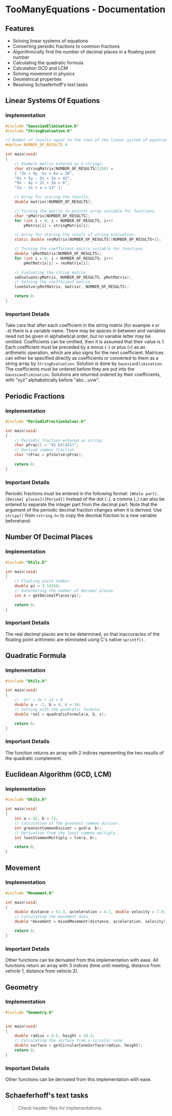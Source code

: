 # TooManyEquations - Documentation

## Features
- Solving linear systems of equations
- Converting periodic fractions to common fractions
- Algorithmically find the number of decimal places in a floating point number
- Calculating the quadratic formula
- Calculation GCD and LCM
- Solving movement in physics
- Geometrical properties
- Resolving Schaeferhoff's text tasks

## Linear Systems Of Equations
### Implementation
```c
#include "GaussianElimination.h"
#include "StringEvaluation.h"

// Number of results equal to the rows of the linear system of equations.
#define NUMBER_OF_RESULTS 4

int main(void)
{
    // Example matrix entered as 4 strings.
    char stringMatrix[NUMBER_OF_RESULTS][256] =
    { "3x + 4y -5z + 6a = 39", 
    "6x + 5y - 6z + 5a = 43",
    "9x - 4y + 2z + 3a = 6", 
    "2y - 3z + a = 13" };

    // Array for storing the results.
    double matrixr[NUMBER_OF_RESULTS];

    // Turning the matrix to pointer array suitable for functions.
    char *pMatrix[NUMBER_OF_RESULTS];
    for (int i = 0; i < NUMBER_OF_RESULTS; i++)
        pMatrix[i] = stringMatrix[i];

    // Array for storing the result of string evaluation.
    static double resMatrix[NUMBER_OF_RESULTS][NUMBER_OF_RESULTS+1];

    // Turning the coefficient matrix suitable for functions.
    double *pRetMatrix[NUMBER_OF_RESULTS];
    for (int i = 0; i < NUMBER_OF_RESULTS; i++)
        pRetMatrix[i] = resMatrix[i];

    // Evaluating the string matrix.
    seEvaluate(pMatrix, NUMBER_OF_RESULTS, pRetMatrix);
    // Solving the coefficient matrix.
    lsoeSolve(pRetMatrix, matrixr, NUMBER_OF_RESULTS);

    return 0;
}
```

### Important Details
Take care that after each coefficient in the string matrix (for example `4` or `-6`) there is a variable name. There may be spaces in between and variables need not be given in alphabetical order, but no variable letter may be omitted.
Coefficients can be omitted, then it is assumed that their value is 1.
Each coefficient must be preceded by a minus (`-`) or plus (`+`) as an arithmetic operation, which are also signs for the next coefficient.
Matrices can either be specified directly as coefficients or converted to them as a string array by `StringEvaluation`.  Solution is done by `GaussianElimination`.
The coefficients must be ordered before they are put into the `GaussianElimination`.
Solutions are returned ordered by their coefficients, with "xyz" alphabetically before "abc...uvw".

## Periodic Fractions
### Implementation
```c
#include "PeriodicFractionSolver.h"

int main(void)
{
    // Periodic fraction entered as string.
    char pFrac[] = "41.63(421)";
    // Derived common fraction
    char *cFrac = pfsSolve(pFrac);
    
    return 0;
}
```

### Important Details
Periodic fractions must be entered in the following format: `[Whole part].[Decimal places]([Period])`
Instead of the dot (`.`), a comma (`,`) can also be entered to separate the integer part from the decimal part.
Note that the argument of the periodic decimal fraction changes when it is derived. Use `strcpy()` from `<string.h>` to copy the decimal fraction to a new variable beforehand.

## Number Of Decimal Places
### Implementation
```c
#include "Utils.h"

int main(void)
{
    // Floating point number.
    double pi = 3.14159;
    // Determiting the number of decimal places.
    int n = getDecimalPlaces(pi);

    return 0;
}
```

### Important Details
The real decimal places are to be determined, so that inaccuracies of the floating point arithmetic are eliminated using C's native `sprintf()`.

## Quadratic Formula
### Implementation
```c
#include "Utils.h"

int main(void)
{
    // -2x² + 4x + 14 = 0
    double a = -2, b = 4, c = 14;
    // Solving with the quadratic formula.
    double *sol = quadraticFormula(a, b, c);

    return 0;
}
```

### Important Details
The function returns an array with 2 indices representing the two results of the quadratic complement.

## Euclidean Algorithm (GCD, LCM)
### Implementation
```c
#include "Utils.h"

int main(void)
{
    int a = 42, b = 72;
    // Calculation of the greatest common divisor.
    int greatestCommonDivisor = gcd(a, b);
    // Derivation from the least common multiply.
    int leastCommonMultiply = lcm(a, b);

    return 0;
}
```

## Movement
### Implementation
```c
#include "Movement.h"

int main(void)
{
    double distance = 51.3, acceleration = 4.1, double velocity = 7.8;
    // Calculating the movement data.
    double *movement = mixedMovement(distance, acceleration, velocity);

    return 0;
}
```

### Important Details
Other functions can be derivated from this implementation with ease.
All functions return an array with 3 indices (time until meeting, distance from vehicle 1, distance from vehicle 2).

## Geometry
### Implementation
```c
#include "Geometry.h"


int main(void)
{
    double radius = 4.5, height = 24.3;
    // Calculating the surface from a circular cone.
    double surface = getCircularConeSurface(radius, height);
    return 0;
}
```

### Important Details
Other functions can be derivated from this implementation with ease.

## Schaeferhoff's text tasks
> Check header files for implementations.